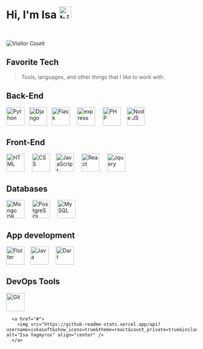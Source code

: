 <h1>Hi, I'm Isa <img src="https://user-images.githubusercontent.com/1303154/88677602-1635ba80-d120-11ea-84d8-d263ba5fc3c0.gif" width="32px" alt="hi"></h1>
<br>

![Visitor Count](https://profile-counter.glitch.me/proxacker/count.svg)
<br>
<h2 align="left">Favorite Tech</h2>

> Tools, languages, and other things that I like to work with.

<h2>Back-End</h2>
<div><img
              src="https://cdn.jsdelivr.net/gh/devicons/devicon/icons/python/python-original.svg"
              width="48"
              height="48"
              alt="Python"
            />&nbsp &nbsp<img
              src="https://cdn.worldvectorlogo.com/logos/django.svg"
              width="48"
              height="48"
              alt="Django"
            />&nbsp&nbsp
            <img
              src="https://cdn.jsdelivr.net/gh/devicons/devicon/icons/flask/flask-original.svg"
              width="48"
              height="48"
              alt="Flask"
            />
            &nbsp &nbsp
              <img
              src="https://cdn.jsdelivr.net/gh/devicons/devicon/icons/express/express-original.svg"
              width="48"
              height="48"
              alt="express"
            />
            &nbsp &nbsp
            <img
              src="https://cdn.jsdelivr.net/gh/devicons/devicon/icons/php/php-original.svg"
              width="48"
              height="48"
              alt="PHP"
            />&nbsp &nbsp
            <img
            src="https://cdn.jsdelivr.net/gh/devicons/devicon/icons/nodejs/nodejs-original.svg"
            width="48"
            height="48"
            alt="Node JS"
          />
           <br></div>
<h2>Front-End</h2>
<div></div>
<img
src="https://cdn.jsdelivr.net/gh/devicons/devicon/icons/html5/html5-original.svg"
width="48"
height="48"
alt="HTML"
/>
&nbsp &nbsp
<img src='https://cdn.jsdelivr.net/gh/devicons/devicon@master/icons/css3/css3-original.svg'
width="48"
height="48"
alt="CSS"
/>&nbsp &nbsp
            <img
              src="https://cdn.jsdelivr.net/gh/devicons/devicon/icons/javascript/javascript-original.svg"
              width="48"
              height="48"
              alt="JavaScript"
            />
            &nbsp &nbsp
            <img
              src="https://cdn.jsdelivr.net/gh/devicons/devicon/icons/react/react-original.svg"
              width="48"
              height="48"
              alt="React"
            />
            &nbsp &nbsp
            <img
              src="https://cdn.jsdelivr.net/gh/devicons/devicon/icons/jquery/jquery-original.svg"
              width="48"
              height="48"
              alt="Jquery"
            />
    </div>
  <h2>Databases</h2>   
  <div>
            <img
              src="https://cdn.jsdelivr.net/gh/devicons/devicon/icons/mongodb/mongodb-original.svg"
              width="48"
              height="48"
              alt="Mongo DB"
            />
            &nbsp &nbsp
            <img
              src="https://cdn.jsdelivr.net/gh/devicons/devicon/icons/postgresql/postgresql-original.svg"
              width="48"
              height="48"
              alt="PostgreSQL"
            />
            &nbsp &nbsp
      <img src='https://cdn.jsdelivr.net/gh/devicons/devicon@master/icons/mysql/mysql-original-wordmark.svg'
          width="48"
              height="48"
              alt="MySQL"/>
 <h2> App development</h2>
          <img
              src="https://cdn.worldvectorlogo.com/logos/flutter.svg"
              width="48"
              height="48"
              alt="Flutter"
            />&nbsp &nbsp
          <img
              src="https://cdn.worldvectorlogo.com/logos/java.svg"
              width="48"
              height="48"
              alt="Java"
            />
            &nbsp &nbsp
           <img
              src="https://cdn.jsdelivr.net/gh/devicons/devicon/icons/dart/dart-original.svg"
              width="48"
              height="48"
              alt="Dart"
            /></div>
 <h2>DevOps Tools</h2>          
            <img
              src="https://cdn.jsdelivr.net/gh/devicons/devicon/icons/git/git-original.svg"
              width="48"
              height="48"
              alt="Git"
            />
           <br>
        
      <a href="#">
        <img src="https://github-readme-stats.vercel.app/api?username=iskasoft&show_icons=true&theme=react&count_private=true&include_all_commits=true" alt="Isa Yagmyrov" align="center" />
      </a>
      
